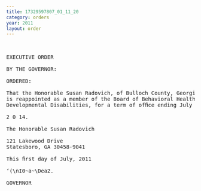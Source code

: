 ```yaml
---
title: 17329597807_01_11_20
category: orders
year: 2011
layout: order
---
```


<pre> 

EXECUTIVE ORDER

BY THE GOVERNOR:

ORDERED:

That the Honorable Susan Radovich, of Bulloch County, Georgia,
is reappointed as a member of the Board of Behavioral Health and
Developmental Disabilities, for a term of ofﬁce ending July 1,

2 0 14.

The Honorable Susan Radovich

121 Lakewood Drive
Statesboro, GA 30458-9041

This ﬁrst day of July, 2011

‘(\nI0~a~\Dea2.

GOVERNOR

</pre>
